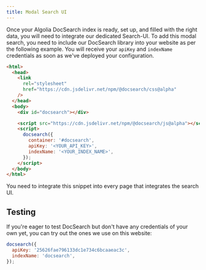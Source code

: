 ```yaml
---
title: Modal Search UI
---
```


Once your Algolia DocSearch index is ready, set up, and filled with the right
data, you will need to integrate our dedicated Search-UI. To add this modal
search, you need to include our DocSearch library into your website as per the
following example. You will receive your `apiKey` and `indexName` credentials as
soon as we've deployed your configuration.

```html
<html>
  <head>
    <link
      rel="stylesheet"
      href="https://cdn.jsdelivr.net/npm/@docsearch/css@alpha"
    />
  </head>
  <body>
    <div id="docsearch"></div>

    <script src="https://cdn.jsdelivr.net/npm/@docsearch/js@alpha"></script>
    <script>
      docsearch({
        container: '#docsearch',
        apiKey: '<YOUR_API_KEY>',
        indexName: '<YOUR_INDEX_NAME>',
      });
    </script>
  </body>
</html>
```

You need to integrate this snippet into every page that integrates the search
UI.

## Testing

If you're eager to test DocSearch but don't have any credentials of your own
yet, you can try out the ones we use on this website:

```javascript
docsearch({
  apiKey: '25626fae796133dc1e734c6bcaaeac3c',
  indexName: 'docsearch',
});
```
